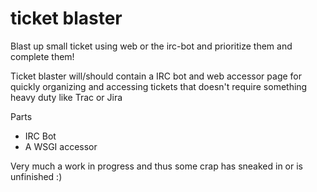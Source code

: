 ticket blaster
==============

Blast up small ticket using web or the irc-bot and prioritize them and complete them!


Ticket blaster will/should contain a IRC bot and web accessor page for
quickly organizing and accessing tickets that doesn't require
something heavy duty like Trac or Jira

Parts
* IRC Bot
* A WSGI accessor

Very much a work in progress and thus some crap has sneaked in or is unfinished :)